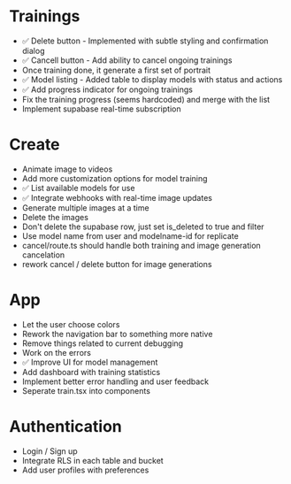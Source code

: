 # Trainings

- ✅ Delete button - Implemented with subtle styling and confirmation dialog
- ✅ Cancell button - Add ability to cancel ongoing trainings
- Once training done, it generate a first set of portrait
- ✅ Model listing - Added table to display models with status and actions
- ✅ Add progress indicator for ongoing trainings
- Fix the training progress (seems hardcoded) and merge with the list
- Implement supabase real-time subscription
# Create

- Animate image to videos
- Add more customization options for model training
- ✅ List available models for use
- ✅ Integrate webhooks with real-time image updates
- Generate multiple images at a time
- Delete the images
- Don't delete the supabase row, just set is_deleted to true and filter
- Use model name from user and modelname-id for replicate
- cancel/route.ts should handle both training and image generation cancelation
- rework cancel / delete button for image generations

# App

- Let the user choose colors
- Rework the navigation bar to something more native
- Remove things related to current debugging
- Work on the errors
- ✅ Improve UI for model management
- Add dashboard with training statistics
- Implement better error handling and user feedback
- Seperate train.tsx into components

# Authentication

- Login / Sign up
- Integrate RLS in each table and bucket
- Add user profiles with preferences
